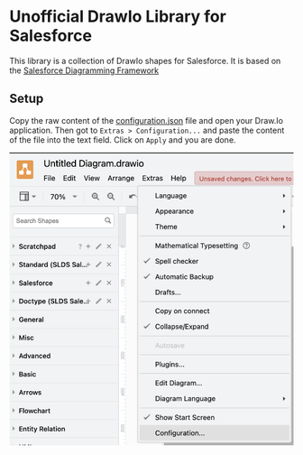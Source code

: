 # Unofficial DrawIo Library for Salesforce

This library is a collection of DrawIo shapes for Salesforce. It is  based on the [Salesforce Diagramming Framework](https://architect.salesforce.com/diagrams)



## Setup

Copy the raw content of the [configuration.json](/configuration.json) file and open your Draw.Io application. Then got to `Extras > Configuration...` and paste the content of the file into the text field. Click on `Apply` and you are done.

![Navigation menu](.assets/navigationMenuConfiguration.png)